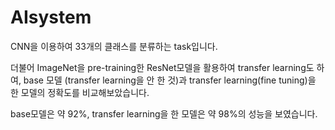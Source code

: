 # AIsystem

CNN을 이용하여 33개의 클래스를 분류하는 task입니다.

더불어 ImageNet을 pre-training한 ResNet모델을 활용하여 transfer learning도 하여, 
base 모델 (transfer learning을 안 한 것)과 transfer learning(fine tuning)을 한 모델의 정확도를 비교해보았습니다.

base모델은 약 92%, transfer learning을 한 모델은 약 98%의 성능을 보였습니다. 
